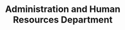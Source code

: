 ---
layout: page
title: Administration and Human Resources Department
permalink: "/about/departments/administration"
main: |-
    The Department of Administration manages the human and material resources of the Council; such as recruitment, career advancement, including training, discipline and compliance with federal character among others. The day-to- day operations of the Council including file archiving, managing correspondence and supplies are vital functions that the department undertakes. The Administration Department is the channel of interface between the Management and staff of the Council. It also develops administrative strategies for the implementation of Management’s policies and direction.
---
